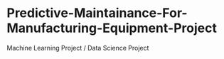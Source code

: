 # Predictive-Maintainance-For-Manufacturing-Equipment-Project
Machine Learning Project / Data Science Project
